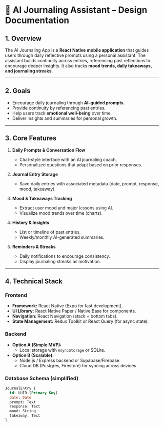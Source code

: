 # 📝 AI Journaling Assistant – Design Documentation

## 1. Overview
The AI Journaling App is a **React Native mobile application** that guides users through daily reflective prompts using a personal assistant. The assistant builds continuity across entries, referencing past reflections to encourage deeper insights. It also tracks **mood trends, daily takeaways, and journaling streaks**.

---

## 2. Goals
- Encourage daily journaling through **AI-guided prompts**.  
- Provide continuity by referencing past entries.  
- Help users track **emotional well-being** over time.  
- Deliver insights and summaries for personal growth.  

---

## 3. Core Features
1. **Daily Prompts & Conversation Flow**
   - Chat-style interface with an AI journaling coach.  
   - Personalized questions that adapt based on prior responses.  

2. **Journal Entry Storage**
   - Save daily entries with associated metadata (date, prompt, response, mood, takeaway).  

3. **Mood & Takeaways Tracking**
   - Extract user mood and major lessons using AI.  
   - Visualize mood trends over time (charts).  

4. **History & Insights**
   - List or timeline of past entries.  
   - Weekly/monthly AI-generated summaries.  

5. **Reminders & Streaks**
   - Daily notifications to encourage consistency.  
   - Display journaling streaks as motivation.  

---

## 4. Technical Stack

### Frontend
- **Framework:** React Native (Expo for fast development).  
- **UI Library:** React Native Paper / Native Base for components.  
- **Navigation:** React Navigation (stack + bottom tabs).  
- **State Management:** Redux Toolkit or React Query (for async state).  

### Backend
- **Option A (Simple MVP):**  
  - Local storage with `AsyncStorage` or SQLite.  
- **Option B (Scalable):**  
  - Node.js / Express backend or Supabase/Firebase.  
  - Cloud DB (Postgres, Firestore) for syncing across devices.  

### Database Schema (simplified)
```sql
JournalEntry {
  id: UUID (Primary Key)
  date: Date
  prompt: Text
  response: Text
  mood: String
  takeaway: Text
}
